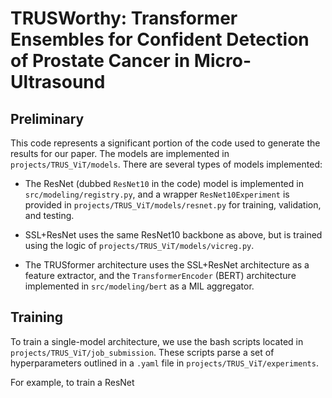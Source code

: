 # TRUSWorthy: Transformer Ensembles for Confident Detection of Prostate Cancer in Micro-Ultrasound

## Preliminary
This code represents a significant portion of the code used to generate the results for our paper. The models are implemented in `projects/TRUS_ViT/models`. There are several types of models implemented:

- The ResNet (dubbed `ResNet10` in the code) model is implemented in `src/modeling/registry.py`, and a wrapper `ResNet10Experiment` is provided in `projects/TRUS_ViT/models/resnet.py` for training, validation, and testing.

- SSL+ResNet uses the same ResNet10 backbone as above, but is trained using the logic of `projects/TRUS_ViT/models/vicreg.py`. 

- The TRUSformer architecture uses the SSL+ResNet architecture as a feature extractor, and the `TransformerEncoder` (BERT) architecture implemented in `src/modeling/bert` as a MIL aggregator. 

## Training
To train a single-model architecture, we use the bash scripts located in `projects/TRUS_ViT/job_submission`. These scripts parse a set of hyperparameters outlined in a `.yaml` file in `projects/TRUS_ViT/experiments`. 

For example, to train a ResNet